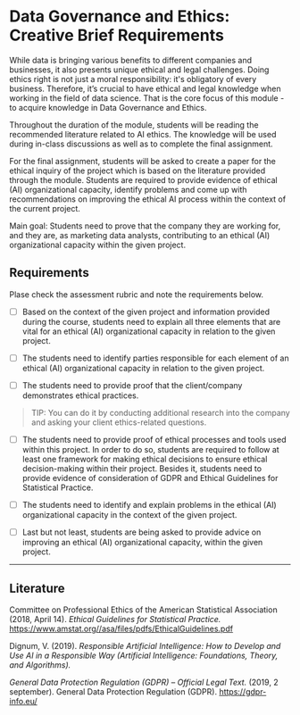 # Data Governance and Ethics: Creative Brief Requirements

While data is bringing various benefits to different companies and businesses, it also presents unique ethical and legal challenges. Doing ethics right is not just a moral responsibility: it's obligatory of every business. Therefore, it’s crucial to have ethical and legal knowledge when working in the field of data science. That is the core focus of this module - to acquire knowledge in Data Governance and Ethics.

Throughout the duration of the module, students will be reading the recommended literature related to AI ethics. The knowledge will be used during in-class discussions as well as to complete the final assignment.

For the final assignment, students will be asked to create a paper for the ethical inquiry of the project which is based on the literature provided through the module. Students are required to provide evidence of ethical (AI) organizational capacity, identify problems and come up with recommendations on improving the ethical AI process within the context of the current project. 

Main goal: Students need to prove that the company they are working for, and they are, as marketing data analysts, contributing to an ethical (AI) organizational capacity within the given project.


## Requirements

Plase check the assessment rubric and note the requirements below.

- [ ] Based on the context of the given project and information provided during the course, students need to explain all three elements that are vital for an ethical (AI) organizational capacity in relation to the given project.

- [ ] The students need to identify parties responsible for each element of an ethical (AI) organizational capacity in relation to the given project.  

- [ ] The students need to provide proof that the client/company demonstrates ethical practices.  

>TIP: You can do it by conducting additional research into the company and asking your client ethics-related questions.  

- [ ] The students need to provide proof of ethical processes and tools used within this project. In order to do so, students are required to follow at least one framework for making ethical decisions to ensure ethical decision-making within their project. Besides it, students need to provide evidence of consideration of GDPR and Ethical Guidelines for Statistical Practice.

- [ ] The students need to identify and explain problems in the ethical (AI) organizational capacity in the context of the given project.

- [ ] Last but not least, students are being asked to provide advice on improving an ethical (AI) organizational capacity, within the given project.

***

## __Literature__

Committee on Professional Ethics of the American Statistical Association (2018, April 14). *Ethical Guidelines for Statistical Practice.* https://www.amstat.org//asa/files/pdfs/EthicalGuidelines.pdf

Dignum, V. (2019). *Responsible Artificial Intelligence: How to Develop and Use AI in a Responsible Way (Artificial Intelligence: Foundations, Theory, and Algorithms).*

*General Data Protection Regulation (GDPR) – Official Legal Text.* (2019, 2 september). General Data Protection Regulation (GDPR). https://gdpr-info.eu/